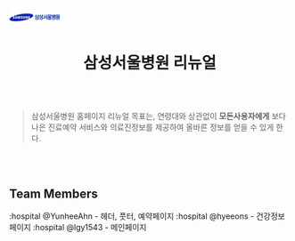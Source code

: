 <!-- markdownlint-disable MD033 -->
<img src="./assets/images/loginPage_images/logoImages.png" width="18%">

<h1 align="center">삼성서울병원 리뉴얼</h1>
<br>
<br>

> 삼성서울병원 홈페이지 리뉴얼 목표는,
> 연령대와 상관없이 **모든사용자에게** 보다 나은 진료예약 서비스와
> 의료진정보를 제공하여 올바른 정보를 얻을 수 있게 한다.

<br>
<br>

<h2>Team Members</h2>

:hospital @YunheeAhn - 헤더, 풋터, 예약페이지
:hospital @hyeeons - 건강정보페이지
:hospital @lgy1543 - 메인페이지
